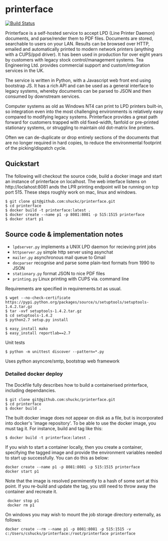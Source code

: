 # printerface
[![Build Status](https://travis-ci.org/shuckc/printerface.svg?branch=master)](https://travis-ci.org/shuckc/printerface)

Printerface is a self-hosted service to accept LPD (Line Printer Daemon) documents, and parse/render them to PDF files. Documents are stored, searchable to users on your LAN. Results can be browsed over HTTP, emailed and automatically printed to modern network printers (anything with a CUPS/ppd driver). It has been used in production for over eight years by customers with legacy stock control/management systems. Tea Engineering Ltd. provides commercial support and custom/integration services in the UK.

The service is written in Python, with a Javascript web front end using bootstrap JS. It has a rich API and can be used as a general interface to legacy systems, whereby documents can be parsed to JSON and then consumed by downstream services.

Computer systems as old as Windows NT4 can print to LPD printers built-in, so integration even into the most challenging environments is relatively easy compared to modifying legacy systems. Printerface provides a great path forward for customers trapped with old fixed-width, fanfold or pre-printed stationary systems, or struggling to maintain old dot-matrix line printers.

Often we can de-duplicate or drop entirely sections of the documents that are no longer required in hard copies, to reduce the environmental footprint of the picking/dispatch cycle.

## Quickstart

The following will checkout the source code, build a docker image and start an instance of printerface on localhost. The web interface listens on http://loclahost:8081 ands the LPR printing endpoint will be running on tcp port 515. These steps roughly work on mac, linux and windows.

    $ git clone git@github.com:shuckc/printerface.git
    $ cd printerface
    $ docker build -t printerface:latest .
    $ docker create --name p1 -p 8081:8081 -p 515:1515 printerface
    $ docker start p1


## Source code & implementation notes

* `lpdserver.py` implements a UNIX LPD daemon for recieving print jobs
* `httpserver.py` simple http server using asynchat
* `mailer.py` asynchronous mail queue to Gmail
* `docparser` recognise and parse some plain-text formats from 1990 to JSON
* `stationary.py` format JSON to nice PDF files
* `printing.py` Linux printing with CUPS via. command line

Requirements are specified in requirements.txt as usual.

    $ wget --no-check-certificate https://pypi.python.org/packages/source/s/setuptools/setuptools-1.4.2.tar.gz
    $ tar -xvf setuptools-1.4.2.tar.gz
    $ cd setuptools-1.4.2
    $ python2.7 setup.py install

    $ easy_install mako
    $ easy_install reportlab==2.7

Unit tests

    $ python -m unittest discover --pattern=*.py

Uses python asyncore/smtp, bootstrap web framework

### Detailed docker deploy

The Dockfile fully describes how to build a containerised printerface, including dependancies.

    $ git clone git@github.com:shuckc/printerface.git
    $ cd printerface
    $ docker build .

The built docker image does not appear on disk as a file, but is incorporated into docker's 'image repository'. To be able to use the docker image, you must tag it. For instance, build and tag like this:

    $ docker build -t printerface:latest .

If you wish to start a container locally, then you create a container, specifying the tagged image and provide the environment variables needed to start up successfully. You can do this as below:

    docker create --name p1 -p 8081:8081 -p 515:1515 printerface
    docker start p1

Note that the image is resolved permimently to a hash of some sort at this point. If you re-build and update the tag, you still need to throw away the container and recreate it.

     docker stop p1
     docker rm p1

On windows you may wish to mount the job storage directory externally, as follows:

    docker create --rm --name p1 -p 8081:8081 -p 515:1515 -v c:/Users/cshucks/printerface:/root/printerface printerface

